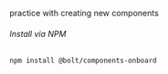 practice with creating new components

###### Install via NPM

```
npm install @bolt/components-onboard
```
